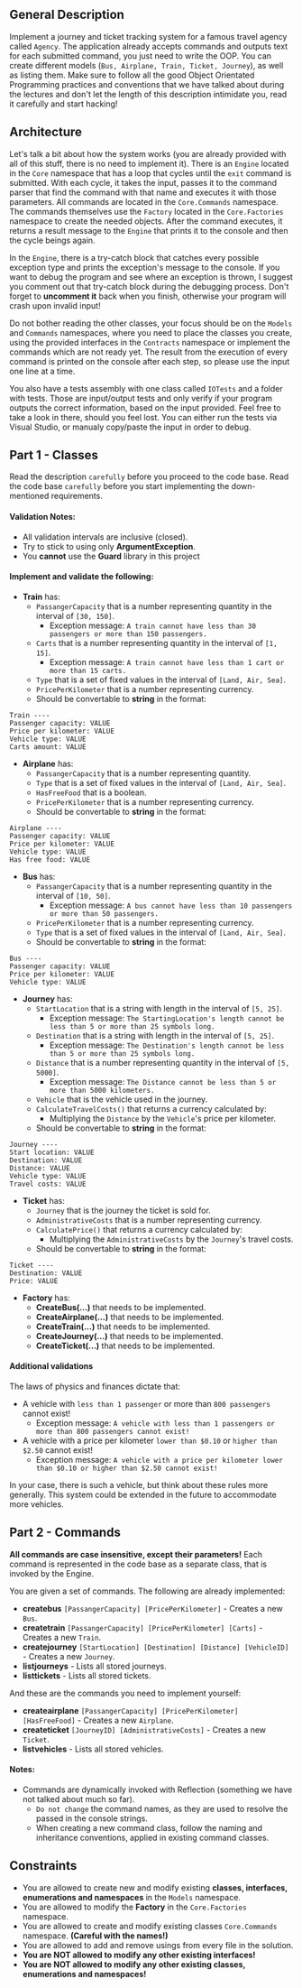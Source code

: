 

## General Description

Implement a journey and ticket tracking system for a famous travel agency called `Agency`. The application already accepts commands and outputs text for each submitted command, you just need to write the OOP. You can create different models (`Bus, Airplane, Train, Ticket, Journey`), as well as listing them. Make sure to follow all the good Object Orientated Programming practices and conventions that we have talked about during the lectures and don't let the length of this description intimidate you, read it carefully and start hacking!

## Architecture
Let's talk a bit about how the system works (you are already provided with all of this stuff, there is no need to implement it). There is an `Engine` located in the `Core` namespace that has a loop that cycles until the `exit` command is submitted. With each cycle, it takes the input, passes it to the command parser that find the command with that name and executes it with those parameters. All commands are located in the `Core.Commands` namespace. The commands themselves use the `Factory` located in the `Core.Factories` namespace to create the needed objects. After the command executes, it returns a result message to the `Engine` that prints it to the console and then the cycle beings again.

In the `Engine`, there is a try-catch block that catches every possible exception type and prints the exception's message to the console. If you want to debug the program and see where an exception is thrown, I suggest you comment out that try-catch block during the debugging process. Don't forget to **uncomment it** back when you finish, otherwise your program will crash upon invalid input!

Do not bother reading the other classes, your focus should be on the `Models` and `Commands` namespaces, where you need to place the classes you create, using the provided interfaces in the `Contracts` namespace or implement the commands which are not ready yet. The result from the execution of every command is printed on the console after each step, so please use the input one line at a time.

You also have a tests assembly with one class called `IOTests` and a folder with tests. Those are input/output tests and only verify if your program outputs the correct information, based on the input provided. Feel free to take a look in there, should you feel lost. You can either run the tests via Visual Studio, or manualy copy/paste the input in order to debug.

## Part 1 - Classes

Read the description `carefully` before you proceed to the code base. Read the code base `carefully` before you start implementing the down-mentioned requirements.

#### Validation Notes:

- All validation intervals are inclusive (closed).
- Try to stick to using only **ArgumentException**.
- You **cannot** use the **Guard** library in this project

#### Implement and validate the following:

- **Train** has: 
    - `PassangerCapacity` that is a number representing quantity in the interval of `[30, 150]`.
        - Exception message: `A train cannot have less than 30 passengers or more than 150 passengers.`
    - `Carts` that is a number representing quantity in the interval of `[1, 15]`.
        - Exception message: `A train cannot have less than 1 cart or more than 15 carts.`
    - `Type` that is a set of fixed values in the interval of `[Land, Air, Sea]`.
    - `PricePerKilometer` that is a number representing currency.
    - Should be convertable to **string** in the format:

```
Train ----
Passenger capacity: VALUE
Price per kilometer: VALUE
Vehicle type: VALUE
Carts amount: VALUE
```

- **Airplane** has: 
    - `PassangerCapacity` that is a number representing quantity.
    - `Type` that is a set of fixed values in the interval of `[Land, Air, Sea]`.
    - `HasFreeFood` that is a boolean.
    - `PricePerKilometer` that is a number representing currency.
    - Should be convertable to **string** in the format:

```
Airplane ----
Passenger capacity: VALUE
Price per kilometer: VALUE
Vehicle type: VALUE
Has free food: VALUE
```
    
- **Bus** has: 
    - `PassangerCapacity` that is a number representing quantity in the interval of `[10, 50]`.
        - Exception message: `A bus cannot have less than 10 passengers or more than 50 passengers.`
    - `PricePerKilometer` that is a number representing currency.
    - `Type` that is a set of fixed values in the interval of `[Land, Air, Sea]`.
    - Should be convertable to **string** in the format:

```
Bus ----
Passenger capacity: VALUE
Price per kilometer: VALUE
Vehicle type: VALUE
```

- **Journey** has: 
    - `StartLocation` that is a string with length in the interval of `[5, 25]`.
        - Exception message: `The StartingLocation's length cannot be less than 5 or more than 25 symbols long.`
    - `Destination` that is a string with length in the interval of `[5, 25]`.
        - Exception message: `The Destination's length cannot be less than 5 or more than 25 symbols long.`
    - `Distance` that is a number representing quantity in the interval of `[5, 5000]`.
        - Exception message: `The Distance cannot be less than 5 or more than 5000 kilometers.`
    - `Vehicle` that is the vehicle used in the journey.
    - `CalculateTravelCosts()` that returns a currency calculated by:
        - Multiplying the `Distance` by the `Vehicle`'s price per kilometer.
    - Should be convertable to **string** in the format:

```
Journey ----
Start location: VALUE
Destination: VALUE
Distance: VALUE
Vehicle type: VALUE
Travel costs: VALUE
```

- **Ticket** has: 
    - `Journey` that is the journey the ticket is sold for.
    - `AdministrativeCosts` that is a number representing currency.
    - `CalculatePrice()` that returns a currency calculated by:
        - Multiplying the `AdministrativeCosts` by the `Journey`'s travel costs.
    - Should be convertable to **string** in the format:

```
Ticket ----
Destination: VALUE
Price: VALUE
```

- **Factory** has:
    - **CreateBus(...)** that needs to be implemented.
    - **CreateAirplane(...)** that needs to be implemented.
    - **CreateTrain(...)** that needs to be implemented.
    - **CreateJourney(...)** that needs to be implemented.
    - **CreateTicket(...)** that needs to be implemented.

#### Additional validations

The laws of physics and finances dictate that:

- A vehicle with `less than 1 passenger` or more than `800 passengers` cannot exist!
    - Exception message: `A vehicle with less than 1 passengers or more than 800 passengers cannot exist!`
- A vehicle with a price per kilometer `lower than $0.10` or `higher than $2.50` cannot exist!
    - Exception message: `A vehicle with a price per kilometer lower than $0.10 or higher than $2.50 cannot exist!`

In your case, there is such a vehicle, but think about these rules more generally. This system could be extended in the future to accommodate more vehicles.

## Part 2 - Commands

**All commands are case insensitive, except their parameters!** Each command is represented in the code base as a separate class, that is invoked by the Engine. 

You are given a set of commands. The following are already implemented:
- **createbus** `[PassangerCapacity] [PricePerKilometer]` - Creates a new `Bus`.
- **createtrain** `[PassangerCapacity] [PricePerKilometer] [Carts]` - Creates a new `Train`.
- **createjourney** `[StartLocation] [Destination] [Distance] [VehicleID]` - Creates a new `Journey`.
- **listjourneys** - Lists all stored journeys.
- **listtickets** - Lists all stored tickets.

And these are the commands you need to implement yourself:
- **createairplane** `[PassangerCapacity] [PricePerKilometer] [HasFreeFood]` - Creates a new `Airplane`.
- **createticket** `[JourneyID] [AdministrativeCosts]` - Creates a new `Ticket`.
- **listvehicles** - Lists all stored vehicles.

#### Notes:

- Commands are dynamically invoked with Reflection (something we have not talked about much so far).
    - `Do not change` the command names, as they are used to resolve the passed in the console strings.
    - When creating a new command class, follow the naming and inheritance conventions, applied in existing command classes.

## Constraints
* You are allowed to create new and modify existing **classes, interfaces, enumerations and namespaces** in the `Models` namespace.
* You are allowed to modify the **Factory** in the `Core.Factories` namespace.
* You are allowed to create and modify existing classes `Core.Commands` namespace. **(Careful with the names!)**
* You are allowed to add and remove usings from every file in the solution.
* **You are NOT allowed to modify any other existing interfaces!**
* **You are NOT allowed to modify any other existing classes, enumerations and namespaces!**